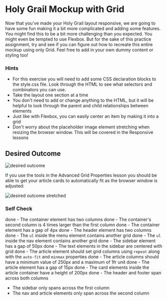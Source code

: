 # Holy Grail Mockup with Grid

Now that you've made your Holy Grail layout responsive, we are going to have some fun making it a bit more complicated and adding some features. You might find this to be a bit more challenging than you expected. You might even be tempted to use Flexbox. But for the sake of this practice assignment, try and see if you can figure out how to recreate this entire mockup using only Grid. Feel free to add in your own dummy content or styling too!

### Hints
- For this exercise you will need to add some CSS declaration blocks to the style.css file. Look through the HTML to see what selectors and combinators you can use.
- Take the layout one section at a time
- You don't need to add or change anything to the HTML, but it will be helpful to look through the parent and child relationships between elements
- Just like with Flexbox, you can easily center an item by making it into a grid
- Don't worry about the placeholder image element stretching when resizing the browser window. This will be covered in the Responsive lessons

## Desired Outcome

![desired outcome](./desired-outcome.png)

If you use the tools in the Advanced Grid Properties lesson you should be able to get your article cards to automatically fit as the browser window is adjusted:

![desired outcome stretched](./desired-outcome-stretched.png)

### Self Check
done - The container element has two columns
done - The container's second column is 4 times larger than the first column
done - The container element has a gap of 4px
done - The header element has two columns
done - The `ul` inside the menu element contains another grid
done - The `ul` inside the nav element contains another grid
done - The sidebar element has a gap of 50px
done - The text elements in the sidebar are centered with grid
done - The article element should set grid columns using `repeat` along with the `auto-fit` and `minmax` properties
done - The article columns should have a minimum value of 250px and a maximum of 1fr unit
done - The article element has a gap of 15px
done - The card elements inside the article container have a height of 200px
done - The header and footer span across both columns
- The sidebar only spans across the first column
- The nav and article elements only span across the second column
